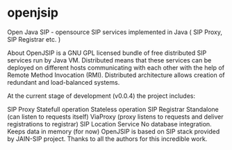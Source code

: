 openjsip
========

Open Java SIP - opensource SIP services implemented in Java ( SIP Proxy, SIP Registrar etc. )

About
OpenJSIP is a GNU GPL licensed bundle of free distributed SIP services run by Java VM.
Distributed means that these services can be deployed on different hosts communicating with each other with the help of Remote Method Invocation (RMI). Distributed architecture allows creation of redundant and load-balanced systems.

At the current stage of development (v0.0.4) the project includes:

SIP Proxy
Statefull operation
Stateless operation
SIP Registrar
Standalone (can listen to requests itself)
ViaProxy (proxy listens to requests and deliver registrations to registrar)
SIP Location Service
No database integration. Keeps data in memory (for now)
OpenJSIP is based on SIP stack provided by JAIN-SIP project. Thanks to all the authors for this incredible work.
